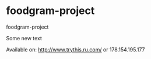 # foodgram-project
foodgram-project

Some new text

Available on: http://www.trythis.ru.com/ or 178.154.195.177